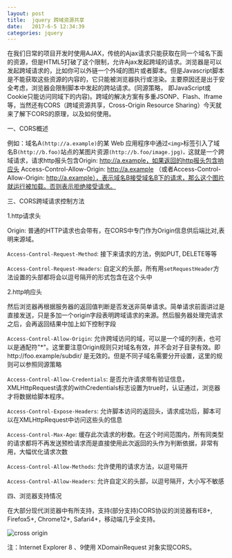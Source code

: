 ```yaml
---
layout: post
title:  jquery 跨域资源共享
date:   2017-6-5 12:34:39
categories: jquery
---
```

<p>在我们日常的项目开发时使用AJAX，传统的Ajax请求只能获取在同一个域名下面的资源，但是HTML5打破了这个限制，允许Ajax发起跨域的请求。浏览器是可以发起跨域请求的，比如你可以外链一个外域的图片或者脚本。但是Javascript脚本是不能获取这些资源的内容的，它只能被浏览器执行或渲染。主要原因还是出于安全考虑，浏览器会限制脚本中发起的跨站请求。(同源策略， 即JavaScript或Cookie只能访问同域下的内容)。跨域的解决方案有多重JSONP、Flash、Iframe等，当然还有CORS（跨域资源共享，Cross-Origin Resource Sharing）今天就来了解下CORS的原理，以及如何使用。</p>


一、CORS概述

例如：域名A`(http://a.example)`的某 Web 应用程序中通过`<img>`标签引入了域名B`(http://b.foo)`站点的某图片资源`(http://b.foo/image.jpg)。`这就是一个跨域请求，请求http报头包含Origin: http://a.example，如果返回的http报头包含响应头 Access-Control-Allow-Origin: http://a.example （或者Access-Control-Allow-Origin: http://a.example），表示域名B接受域名B下的请求，那么这个图片就运行被加载。否则表示拒绝接受请求。



三、CORS跨域请求控制方法

1.http请求头

Origin: 普通的HTTP请求也会带有，在CORS中专门作为Origin信息供后端比对,表明来源域。

`Access-Control-Request-Method`: 接下来请求的方法，例如PUT, DELETE等等


`Access-Control-Request-Headers`: 自定义的头部，所有用`setRequestHeader`方法设置的头部都将会以逗号隔开的形式包含在这个头中

2.http响应头

然后浏览器再根据服务器的返回值判断是否发送非简单请求。简单请求前面讲过是直接发送，只是多加一个origin字段表明跨域请求的来源。然后服务器处理完请求之后，会再返回结果中加上如下控制字段


`Access-Control-Allow-Origin`: 允许跨域访问的域，可以是一个域的列表，也可以是通配符"*"。这里要注意Origin规则只对域名有效，并不会对子目录有效。即http://foo.example/subdir/ 是无效的。但是不同子域名需要分开设置，这里的规则可以参照同源策略


`Access-Control-Allow-Credentials`: 是否允许请求带有验证信息，XMLHttpRequest请求的withCredentials标志设置为true时，认证通过，浏览器才将数据给脚本程序。


`Access-Control-Expose-Headers`: 允许脚本访问的返回头，请求成功后，脚本可以在XMLHttpRequest中访问这些头的信息


`Access-Control-Max-Age`: 缓存此次请求的秒数。在这个时间范围内，所有同类型的请求都将不再发送预检请求而是直接使用此次返回的头作为判断依据，非常有用，大幅优化请求次数


`Access-Control-Allow-Methods`: 允许使用的请求方法，以逗号隔开


`Access-Control-Allow-Headers`: 允许自定义的头部，以逗号隔开，大小写不敏感


四、浏览器支持情况

在大部分现代浏览器中有所支持，支持(部分支持)CORS协议的浏览器有IE8+, Firefox5+, Chrome12+, Safari4+，移动端几乎全支持。

![cross origin](https://cloud.githubusercontent.com/assets/29160332/26788600/53a8ff7c-4a40-11e7-89f1-f0a8de635377.png)

注：Internet Explorer 8 、9使用 XDomainRequest 对象实现CORS。


